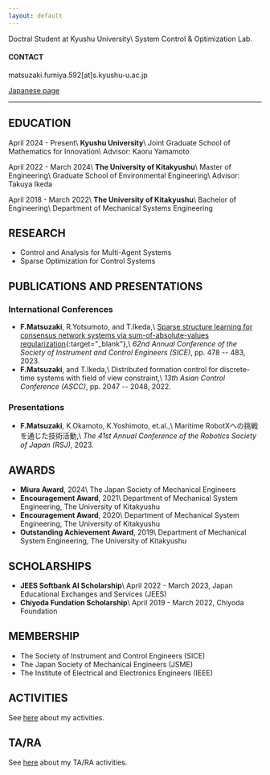 ```yaml
---
layout: default
---
```

Doctral Student at Kyushu University\\
System Control & Optimization Lab.

#### CONTACT
matsuzaki.fumiya.592[at]s.kyushu-u.ac.jp

[Japanese page](./index_JP)

---

## EDUCATION
April 2024 - Present\\
__Kyushu University__\\
Joint Graduate School of Mathematics for Innovation\\
Advisor: Kaoru Yamamoto

April 2022 - March 2024\\
__The University of Kitakyushu__\\
Master of Engineering\\
Graduate School of Environmental Engineering\\
Advisor: Takuya Ikeda

April 2018 - March 2022\\
__The University of Kitakyushu__\\
Bachelor of Engineering\\
Department of Mechanical Systems Engineering

## RESEARCH
* Control and Analysis for Multi-Agent Systems
* Sparse Optimization for Control Systems

## PUBLICATIONS AND PRESENTATIONS
### International Conferences
* __F.Matsuzaki__, R.Yotsumoto, and T.Ikeda,\\
  [Sparse structure learning for consensus network systems via sum-of-absolute-values regularization](https://ieeexplore.ieee.org/document/10354244){:target="_blank"},\\
  _62nd Annual Conference of the Society of Instrument and Control Engineers (SICE)_, pp. 478 -- 483, 2023.
* __F.Matsuzaki__, and T.Ikeda,\\
  Distributed formation control for discrete-time systems with field of view constraint,\\
  _13th Asian Control Conference (ASCC)_, pp. 2047 -- 2048, 2022.

### Presentations
* __F.Matsuzaki__, K.Okamoto, K.Yoshimoto, et.al.,\\
  Maritime RobotXへの挑戦を通じた技術活動,\\
  _The 41st Annual Conference of the Robotics Society of Japan (RSJ)_, 2023.

## AWARDS
* __Miura Award__, 2024\\
  The Japan Society of Mechanical Engineers
* __Encouragement Award__, 2021\\
  Department of Mechanical System Engineering, The University of Kitakyushu
* __Encouragement Award__, 2020\\
  Department of Mechanical System Engineering, The University of Kitakyushu
* __Outstanding Achievement Award__, 2019\\
  Department of Mechanical System Engineering, The University of Kitakyushu

## SCHOLARSHIPS
* __JEES Softbank AI Scholarship__\\
  April 2022 - March 2023, Japan Educational Exchanges and Services (JEES)
* __Chiyoda Fundation Scholarship__\\
  April 2019 - March 2022, Chiyoda Foundation

## MEMBERSHIP
* The Society of Instrument and Control Engineers (SICE)
* The Japan Society of Mechanical Engineers (JSME)
* The Institute of Electrical and Electronics Engineers (IEEE)

## ACTIVITIES
See [here](./activities) about my activities.

## TA/RA
See [here](./assistant) about my TA/RA activities.

